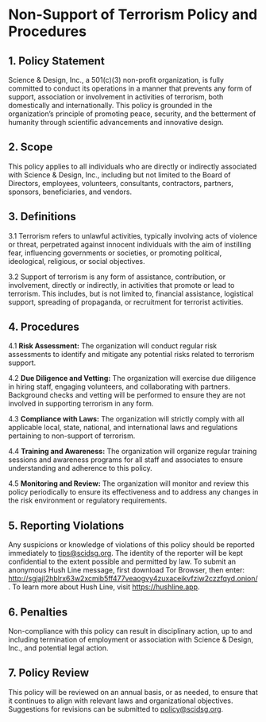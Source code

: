 # Non-Support of Terrorism Policy and Procedures

## 1. Policy Statement
Science & Design, Inc., a 501(c)(3) non-profit organization, is fully committed to conduct its operations in a manner that prevents any form of support, association or involvement in activities of terrorism, both domestically and internationally. This policy is grounded in the organization’s principle of promoting peace, security, and the betterment of humanity through scientific advancements and innovative design.

## 2. Scope
This policy applies to all individuals who are directly or indirectly associated with Science & Design, Inc., including but not limited to the Board of Directors, employees, volunteers, consultants, contractors, partners, sponsors, beneficiaries, and vendors.

## 3. Definitions

3.1 Terrorism refers to unlawful activities, typically involving acts of violence or threat, perpetrated against innocent individuals with the aim of instilling fear, influencing governments or societies, or promoting political, ideological, religious, or social objectives.

3.2 Support of terrorism is any form of assistance, contribution, or involvement, directly or indirectly, in activities that promote or lead to terrorism. This includes, but is not limited to, financial assistance, logistical support, spreading of propaganda, or recruitment for terrorist activities.

## 4. Procedures

4.1 **Risk Assessment:** The organization will conduct regular risk assessments to identify and mitigate any potential risks related to terrorism support.

4.2 **Due Diligence and Vetting:** The organization will exercise due diligence in hiring staff, engaging volunteers, and collaborating with partners. Background checks and vetting will be performed to ensure they are not involved in supporting terrorism in any form.

4.3 **Compliance with Laws:** The organization will strictly comply with all applicable local, state, national, and international laws and regulations pertaining to non-support of terrorism.

4.4 **Training and Awareness:** The organization will organize regular training sessions and awareness programs for all staff and associates to ensure understanding and adherence to this policy.

4.5 **Monitoring and Review:** The organization will monitor and review this policy periodically to ensure its effectiveness and to address any changes in the risk environment or regulatory requirements.

## 5. Reporting Violations

Any suspicions or knowledge of violations of this policy should be reported immediately to tips@scidsg.org. The identity of the reporter will be kept confidential to the extent possible and permitted by law. To submit an anonymous Hush Line message, first download Tor Browser, then enter: http://sgjajl2hblrx63w2xcmib5ff477veaogvy4zuxaceikvfziw2czzfqyd.onion/. To learn more about Hush Line, visit https://hushline.app.

## 6. Penalties

Non-compliance with this policy can result in disciplinary action, up to and including termination of employment or association with Science & Design, Inc., and potential legal action.

## 7. Policy Review

This policy will be reviewed on an annual basis, or as needed, to ensure that it continues to align with relevant laws and organizational objectives. Suggestions for revisions can be submitted to policy@scidsg.org.
